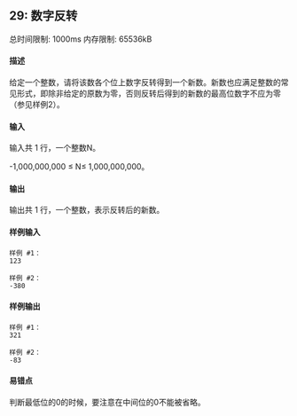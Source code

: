 ﻿## 29: 数字反转
总时间限制: 1000ms     内存限制: 65536kB

#### 描述

给定一个整数，请将该数各个位上数字反转得到一个新数。新数也应满足整数的常见形式，即除非给定的原数为零，否则反转后得到的新数的最高位数字不应为零（参见样例2）。

#### 输入

输入共 1 行，一个整数N。  
  
-1,000,000,000 ≤ N≤ 1,000,000,000。

#### 输出

输出共 1 行，一个整数，表示反转后的新数。

#### 样例输入

	样例 #1：
	123

	样例 #2：
	-380

#### 样例输出

	样例 #1：
	321

	样例 #2：
	-83

#### 易错点

判断最低位的0的时候，要注意在中间位的0不能被省略。

